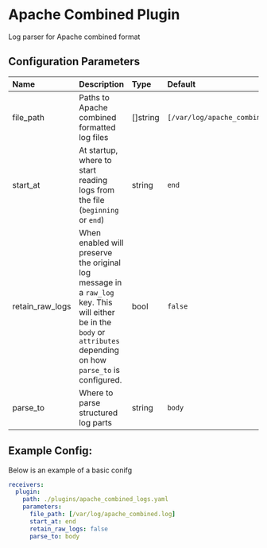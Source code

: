 # Apache Combined Plugin

Log parser for Apache combined format

## Configuration Parameters

| Name | Description | Type | Default | Required | Values |
|:-- |:-- |:-- |:-- |:-- |:-- |
| file_path | Paths to Apache combined formatted log files | []string | `[/var/log/apache_combined.log]` | false |  |
| start_at | At startup, where to start reading logs from the file (`beginning` or `end`) | string | `end` | false | `beginning`, `end` |
| retain_raw_logs | When enabled will preserve the original log message in a `raw_log` key. This will either be in the `body` or `attributes` depending on how `parse_to` is configured. | bool | `false` | false |  |
| parse_to | Where to parse structured log parts | string | `body` | false | `body`, `attributes` |

## Example Config:

Below is an example of a basic conifg

```yaml
receivers:
  plugin:
    path: ./plugins/apache_combined_logs.yaml
    parameters:
      file_path: [/var/log/apache_combined.log]
      start_at: end
      retain_raw_logs: false
      parse_to: body
```

